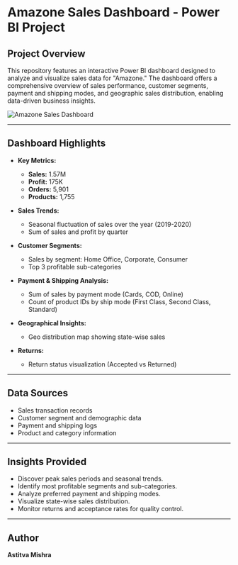# Amazone Sales Dashboard - Power BI Project

## Project Overview

This repository features an interactive Power BI dashboard designed to analyze and visualize sales data for "Amazone." The dashboard offers a comprehensive overview of sales performance, customer segments, payment and shipping modes, and geographic sales distribution, enabling data-driven business insights.

![Amazone Sales Dashboard](image1)

---

## Dashboard Highlights

- **Key Metrics:**  
  - **Sales:** 1.57M  
  - **Profit:** 175K  
  - **Orders:** 5,901  
  - **Products:** 1,755

- **Sales Trends:**  
  - Seasonal fluctuation of sales over the year (2019-2020)
  - Sum of sales and profit by quarter

- **Customer Segments:**  
  - Sales by segment: Home Office, Corporate, Consumer
  - Top 3 profitable sub-categories

- **Payment & Shipping Analysis:**  
  - Sum of sales by payment mode (Cards, COD, Online)
  - Count of product IDs by ship mode (First Class, Second Class, Standard)

- **Geographical Insights:**  
  - Geo distribution map showing state-wise sales

- **Returns:**  
  - Return status visualization (Accepted vs Returned)

---

## Data Sources

- Sales transaction records
- Customer segment and demographic data
- Payment and shipping logs
- Product and category information

---

## Insights Provided

- Discover peak sales periods and seasonal trends.
- Identify most profitable segments and sub-categories.
- Analyze preferred payment and shipping modes.
- Visualize state-wise sales distribution.
- Monitor returns and acceptance rates for quality control.

---

## Author

**Astitva Mishra**
